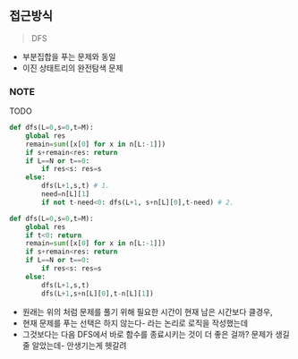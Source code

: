 ## 접근방식

> DFS

- 부분집합을 푸는 문제와 동일
- 이진 상태트리의 완전탐색 문제

### NOTE

TODO

```py
def dfs(L=0,s=0,t=M):
    global res
    remain=sum([x[0] for x in n[L:-1]])
    if s+remain<res: return
    if L==N or t==0:
        if res<s: res=s
    else:
        dfs(L+1,s,t) # 1.
        need=n[L][1]
        if not t-need<0: dfs(L+1, s+n[L][0],t-need) # 2.

def dfs(L=0,s=0,t=M):
    global res
    if t<0: return
    remain=sum([x[0] for x in n[L:-1]])
    if s+remain<res: return
    if L==N or t==0:
        if res<s: res=s
    else:
        dfs(L+1,s,t)
        dfs(L+1,s+n[L][0],t-n[L][1])

```

- 원래는 위의 처럼 문제를 풀기 위해 필요한 시간이 현재 남은 시간보다 클경우,
- 현재 문제를 푸는 선택은 하지 않는다- 라는 논리로 로직을 작성했는데
- 그것보다는 다음 DFS에서 바로 함수를 종료시키는 것이 더 좋은 걸까? 문제가 생길 줄 알았는데- 안생기는게 헷갈려
